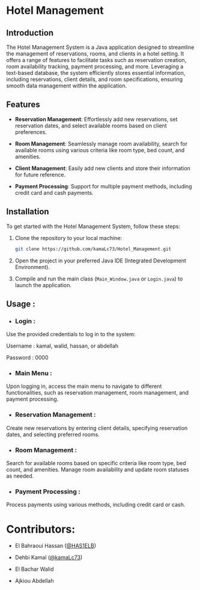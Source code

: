 # Hotel Management 

## Introduction

The Hotel Management System is a Java application designed to streamline the management of reservations, rooms, and clients in a hotel setting. It offers a range of features to facilitate tasks such as reservation creation, room availability tracking, payment processing, and more. Leveraging a text-based database, the system efficiently stores essential information, including reservations, client details, and room specifications, ensuring smooth data management within the application.

## Features

- **Reservation Management**: Effortlessly add new reservations, set reservation dates, and select available rooms based on client preferences.
  
- **Room Management**: Seamlessly manage room availability, search for available rooms using various criteria like room type, bed count, and amenities.
  
- **Client Management**: Easily add new clients and store their information for future reference.
  
- **Payment Processing**: Support for multiple payment methods, including credit card and cash payments.

## Installation

To get started with the Hotel Management System, follow these steps:

1. Clone the repository to your local machine:
   ```bash
   git clone https://github.com/kamaLc73/Hotel_Management.git
2. Open the project in your preferred Java IDE (Integrated Development Environment).

3. Compile and run the main class (````Main_Window.java```` or ````Login.java````) to launch the application.

## Usage : 

- ### Login :
Use the provided credentials to log in to the system:

Username : kamal, walid, hassan, or abdellah

Password : 0000

- ### Main Menu :
Upon logging in, access the main menu to navigate to different functionalities, such as reservation management, room management, and payment processing.

- ### Reservation Management :
Create new reservations by entering client details, specifying reservation dates, and selecting preferred rooms.

- ### Room Management :
Search for available rooms based on specific criteria like room type, bed count, and amenities. Manage room availability and update room statuses as needed.

- ### Payment Processing :
Process payments using various methods, including credit card or cash.

# Contributors: 

- El Bahraoui Hassan ([@HAS1ELB](https://github.com/HAS1ELB))
- Dehbi Kamal ([@kamaLc73](https://github.com/kamaLc73))

- El Bachar Walid

- Ajkiou Abdellah
